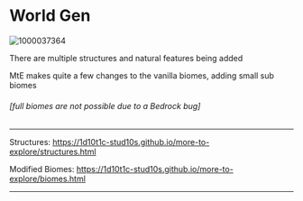 # World Gen

![1000037364](https://github.com/1D10T1C-STUD10S/more-to-explore/assets/112738649/f1fdad4a-4500-42ac-871b-868311be023e)

There are multiple structures and natural features being added

MtE makes quite a few changes to the vanilla biomes, adding small sub biomes
###### [full biomes are not possible due to a Bedrock bug]

---

Structures: https://1d10t1c-stud10s.github.io/more-to-explore/structures.html

Modified Biomes: https://1d10t1c-stud10s.github.io/more-to-explore/biomes.html

---
